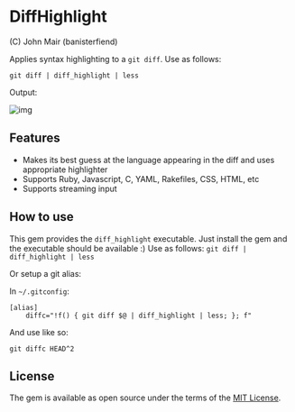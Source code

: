 
# DiffHighlight

(C) John Mair (banisterfiend)

Applies syntax highlighting to a `git diff`. Use as follows:

```
git diff | diff_highlight | less
```

Output:

![img](https://i.imgur.com/DcO4txF.png)


## Features

* Makes its best guess at the language appearing in the diff and uses appropriate highlighter
* Supports Ruby, Javascript, C, YAML, Rakefiles, CSS, HTML, etc
* Supports streaming input

## How to use

This gem provides the `diff_highlight` executable. Just install the gem and the executable should be available :)
Use as follows: `git diff | diff_highlight | less`

Or setup a git alias:

In `~/.gitconfig`:

```
[alias]
    diffc="!f() { git diff $@ | diff_highlight | less; }; f"
```

And use like so:

```
git diffc HEAD^2
```

## License

The gem is available as open source under the terms of the [MIT License](https://opensource.org/licenses/MIT).
